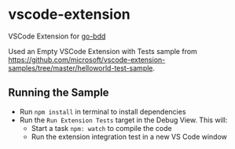 # vscode-extension

VSCode Extension for [go-bdd](https://github.com/go-bdd/gobdd)

Used an Empty VSCode Extension with Tests sample from <https://github.com/microsoft/vscode-extension-samples/tree/master/helloworld-test-sample>.

## Running the Sample

* Run `npm install` in terminal to install dependencies
* Run the `Run Extension Tests` target in the Debug View. This will:
  * Start a task `npm: watch` to compile the code
  * Run the extension integration test in a new VS Code window
